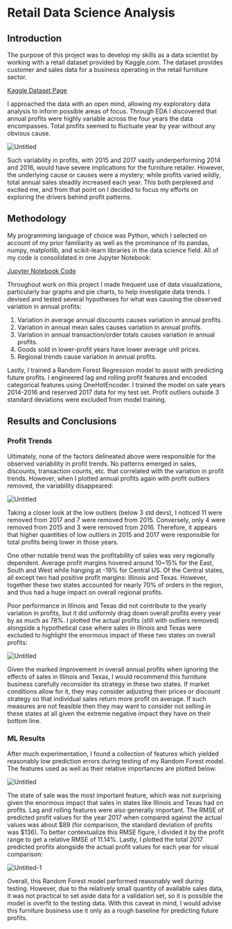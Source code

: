 # Retail Data Science Analysis

## Introduction

The purpose of this project was to develop my skills as a data scientist by working with a retail dataset provided by Kaggle.com. The dataset provides customer and sales data for a business operating in the retail furniture sector. 

[Kaggle Dataset Page](https://www.kaggle.com/datasets/tanayatipre/store-sales-forecasting-dataset)

I approached the data with an open mind, allowing my exploratory data analysis to inform possible areas of focus. Through EDA I discovered that annual profits were highly variable across the four years the data encompasses. Total profits seemed to fluctuate year by year without any obvious cause.


![Untitled](https://github.com/user-attachments/assets/138c1669-285e-4f92-9a8d-0eee103856be)

Such variability in profits, with 2015 and 2017 vastly underperforming 2014 and 2016, would have severe implications for the furniture retailer. However, the underlying cause or causes were a mystery; while profits varied wildly, total annual sales steadily increased each year. This both perplexed and excited me, and from that point on I decided to focus my efforts on exploring the drivers behind profit patterns.

## Methodology

My programming language of choice was Python, which I selected on account of my prior familiarity as well as the prominance of its pandas, numpy, matplotlib, and scikit-learn libraries in the data science field. All of my code is consolidated in one Jupyter Notebook:

[Jupyter Notebook Code](https://github.com/Matlabrodoodle/Retail-Data-Science-Project/blob/main/Retail%20Data%20Science%20Project.ipynb)

Throughout work on this project I made frequent use of data visualizations, particularly bar graphs and pie charts, to help investigate data trends. I devised and tested several hypotheses for what was causing the observed variation in annual profits:

1.  Variation in average annual discounts causes variation in annual profits.
2.  Variation in annual mean sales causes variation in annual profits.
3.  Variation in annual transaction/order totals causes variation in annual profits.
4.  Goods sold in lower-profit years have lower average unit prices.
5.  Regional trends cause variation in annual profits.

Lastly, I trained a Random Forest Regression model to assist with predicting future profits. I engineered lag and rolling profit features and encoded categorical features using OneHotEncoder. I trained the model on sale years 2014-2016 and reserved 2017 data for my test set. Profit outliers outside 3 standard deviations were excluded from model training.

## Results and Conclusions

### Profit Trends

Ultimately, none of the factors delineated above were responsible for the observed variability in profit trends. No patterns emerged in sales, discounts, transaction counts, etc. that correlated with the variation in profit trends. However, when I plotted annual profits again with profit outliers removed, the variability disappeared:


![Untitled](https://github.com/user-attachments/assets/8be7ab3a-1377-4fbb-8396-250cf99be69f)

Taking a closer look at the low outliers (below 3 std devs), I noticed 11 were removed from 2017 and 7 were removed from 2015. Conversely, only 4 were removed from 2015 and 3 were removed from 2016. Therefore, it appears that higher quantities of low outliers in 2015 and 2017 were responsible for total profits being lower in those years.

One other notable trend was the profitability of sales was very regionally dependent. Average profit margins hovered around 10~15% for the East, South and West while hanging at -19% for Central US. Of the Central states, all except two had positive profit margins: Illinois and Texas. However, together these two states accounted for nearly 70% of orders in the region, and thus had a huge impact on overall regional profits. 

Poor performance in Illinois and Texas did not contribute to the yearly variation in profits, but it did uniformly drag down overall profits every year by as much as 78%. I plotted the actual profits (still with outliers removed) alongside a hypothetical case where sales in Illinois and Texas were excluded to highlight the enormous impact of these two states on overall profits:


![Untitled](https://github.com/user-attachments/assets/b8e307d1-9db2-4ffd-affb-d2cb4cadea7e)

Given the marked improvement in overall annual profits when ignoring the effects of sales in Illinois and Texas, I would recommend this furniture business carefully reconsider its strategy in these two states. If market conditions allow for it, they may consider adjusting their prices or discount strategy so that individual sales return more profit on average. If such measures are not feasible then they may want to consider not selling in these states at all given the extreme negative impact they have on their bottom line.

### ML Results
After much experimentation, I found a collection of features which yielded reasonably low prediction errors during testing of my Random Forest model. The features used as well as their relative importances are plotted below:


![Untitled](https://github.com/user-attachments/assets/d0f7d055-b00d-4c5c-b143-b2b01d466b53)

The state of sale was the most important feature, which was not surprising given the enormous impact that sales in states like Illinois and Texas had on profits. Lag and rolling features were also generally important. The RMSE of predicted profit values for the year 2017 when compared against the actual values was about $89 (for comparison, the standard deviation of profits was $136). To better contextualize this RMSE figure, I divided it by the profit range to get a relative RMSE of 11.14%. Lastly, I plotted the total 2017 predicted profits alongside the actual profit values for each year for visual comparison:


![Untitled-1](https://github.com/user-attachments/assets/6d31bce3-759a-44b1-abae-98a932cb4c26)

Overall, this Random Forest model performed reasonably well during testing. However, due to the relatively small quantity of available sales data, it was not practical to set aside data for a validation set, so it is possible the model is overfit to the testing data. With this caveat in mind, I would advise this furniture business use it only as a rough baseline for predicting future profits.


